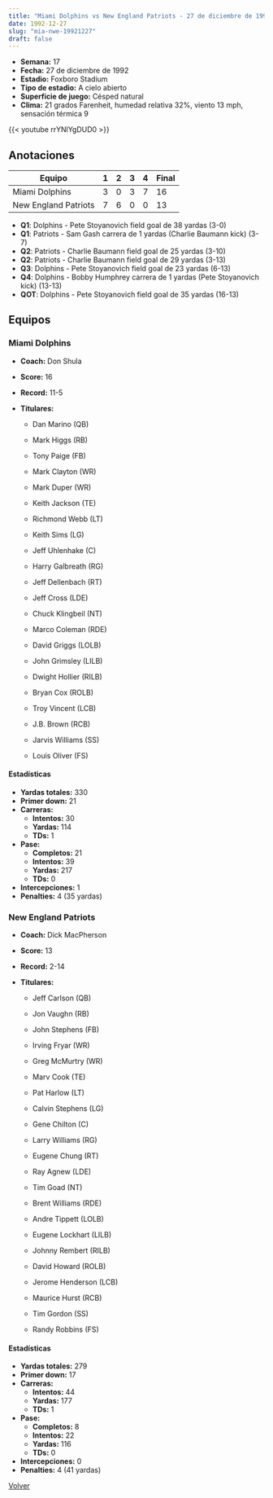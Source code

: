 ```yaml
---
title: "Miami Dolphins vs New England Patriots - 27 de diciembre de 1992"
date: 1992-12-27
slug: "mia-nwe-19921227"
draft: false
---
```


- **Semana:** 17
- **Fecha:** 27 de diciembre de 1992
- **Estadio:** Foxboro Stadium
- **Tipo de estadio:** A cielo abierto
- **Superficie de juego:** Césped natural
- **Clima:** 21 grados Farenheit, humedad relativa 32%, viento 13 mph, sensación térmica 9


{{< youtube rrYNlYgDUD0 >}}


## Anotaciones
| Equipo | 1 | 2 | 3 | 4 | Final |
|--------|---|---|---|---|-------|
| Miami Dolphins  | 3 | 0 | 3 | 7  | 16 |
| New England Patriots  | 7 | 6 | 0 | 0  | 13 |
- **Q1**: Dolphins - Pete Stoyanovich field goal de 38 yardas (3-0)
- **Q1**: Patriots - Sam Gash carrera de 1 yardas (Charlie Baumann kick) (3-7)
- **Q2**: Patriots - Charlie Baumann field goal de 25 yardas (3-10)
- **Q2**: Patriots - Charlie Baumann field goal de 29 yardas (3-13)
- **Q3**: Dolphins - Pete Stoyanovich field goal de 23 yardas (6-13)
- **Q4**: Dolphins - Bobby Humphrey carrera de 1 yardas (Pete Stoyanovich kick) (13-13)
- **QOT**: Dolphins - Pete Stoyanovich field goal de 35 yardas (16-13)


## Equipos


### Miami Dolphins
* **Coach:** Don Shula
* **Score:** 16
* **Record:** 11-5
* **Titulares:** 

  * Dan Marino (QB) 

  * Mark Higgs (RB) 

  * Tony Paige (FB) 

  * Mark Clayton (WR) 

  * Mark Duper (WR) 

  * Keith Jackson (TE) 

  * Richmond Webb (LT) 

  * Keith Sims (LG) 

  * Jeff Uhlenhake (C) 

  * Harry Galbreath (RG) 

  * Jeff Dellenbach (RT) 

  * Jeff Cross (LDE) 

  * Chuck Klingbeil (NT) 

  * Marco Coleman (RDE) 

  * David Griggs (LOLB) 

  * John Grimsley (LILB) 

  * Dwight Hollier (RILB) 

  * Bryan Cox (ROLB) 

  * Troy Vincent (LCB) 

  * J.B. Brown (RCB) 

  * Jarvis Williams (SS) 

  * Louis Oliver (FS) 

#### Estadísticas
* **Yardas totales:** 330
* **Primer down:** 21
* **Carreras:**
  * **Intentos:** 30
  * **Yardas:** 114
  * **TDs:** 1
* **Pase:**
  * **Completos:** 21
  * **Intentos:** 39
  * **Yardas:** 217
  * **TDs:** 0
* **Intercepciones:** 1
* **Penalties:** 4 (35 yardas)

### New England Patriots
* **Coach:** Dick MacPherson
* **Score:** 13
* **Record:** 2-14
* **Titulares:** 

  * Jeff Carlson (QB) 

  * Jon Vaughn (RB) 

  * John Stephens (FB) 

  * Irving Fryar (WR) 

  * Greg McMurtry (WR) 

  * Marv Cook (TE) 

  * Pat Harlow (LT) 

  * Calvin Stephens (LG) 

  * Gene Chilton (C) 

  * Larry Williams (RG) 

  * Eugene Chung (RT) 

  * Ray Agnew (LDE) 

  * Tim Goad (NT) 

  * Brent Williams (RDE) 

  * Andre Tippett (LOLB) 

  * Eugene Lockhart (LILB) 

  * Johnny Rembert (RILB) 

  * David Howard (ROLB) 

  * Jerome Henderson (LCB) 

  * Maurice Hurst (RCB) 

  * Tim Gordon (SS) 

  * Randy Robbins (FS) 

#### Estadísticas
* **Yardas totales:** 279
* **Primer down:** 17
* **Carreras:**
  * **Intentos:** 44
  * **Yardas:** 177
  * **TDs:** 1
* **Pase:**
  * **Completos:** 8
  * **Intentos:** 22
  * **Yardas:** 116
  * **TDs:** 0
* **Intercepciones:** 0
* **Penalties:** 4 (41 yardas)


[Volver](/historia/1992)
